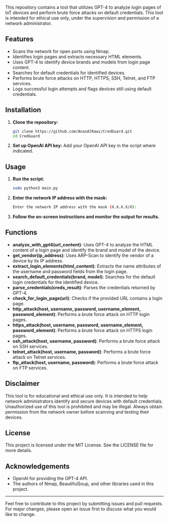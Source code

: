This repository contains a tool that utilizes GPT-4 to analyze login pages of IoT devices and perform brute force attacks on default credentials. This tool is intended for ethical use only, under the supervision and permission of a network administrator.

## **Features**

- Scans the network for open ports using Nmap.
- Identifies login pages and extracts necessary HTML elements.
- Uses GPT-4 to identify device brands and models from login page content.
- Searches for default credentials for identified devices.
- Performs brute force attacks on HTTP, HTTPS, SSH, Telnet, and FTP services.
- Logs successful login attempts and flags devices still using default credentials.

## **Installation**

1. **Clone the repository:**
    
    ```bash
    git clone https://github.com/AnasAlRawi/CredGuard.git
    cd CredGuard
    ```
    
2. **Set up OpenAI API key:**
Add your OpenAI API key in the script where indicated.

## **Usage**

1. **Run the script:**
    
    ```bash
    sudo python3 main.py
    ```
    
2. **Enter the network IP address with the mask:**
    
    ```bash
    Enter the network IP address with the mask (X.X.X.X/X):
    ```
    
3. **Follow the on-screen instructions and monitor the output for results.**

## **Functions**

- **analyze_with_gpt4(url_content)**: Uses GPT-4 to analyze the HTML content of a login page and identify the brand and model of the device.
- **get_vendor(ip_address)**: Uses ARP-Scan to identify the vendor of a device by its IP address.
- **extract_login_elements(html_content)**: Extracts the name attributes of the username and password fields from the login page.
- **search_default_credentials(brand, model)**: Searches for the default login credentials for the identified device.
- **parse_credentials(creds_result)**: Parses the credentials returned by GPT-4.
- **check_for_login_page(url)**: Checks if the provided URL contains a login page.
- **http_attack(host, username, password, username_element, password_element)**: Performs a brute force attack on HTTP login pages.
- **https_attack(host, username, password, username_element, password_element)**: Performs a brute force attack on HTTPS login pages.
- **ssh_attack(host, username, password)**: Performs a brute force attack on SSH services.
- **telnet_attack(host, username, password)**: Performs a brute force attack on Telnet services.
- **ftp_attack(host, username, password)**: Performs a brute force attack on FTP services.

## **Disclaimer**

This tool is for educational and ethical use only. It is intended to help network administrators identify and secure devices with default credentials. Unauthorized use of this tool is prohibited and may be illegal. Always obtain permission from the network owner before scanning and testing their devices.

## **License**

This project is licensed under the MIT License. See the LICENSE file for more details.

## **Acknowledgements**

- OpenAI for providing the GPT-4 API.
- The authors of Nmap, BeautifulSoup, and other libraries used in this project.

---

Feel free to contribute to this project by submitting issues and pull requests. For major changes, please open an issue first to discuss what you would like to change.
